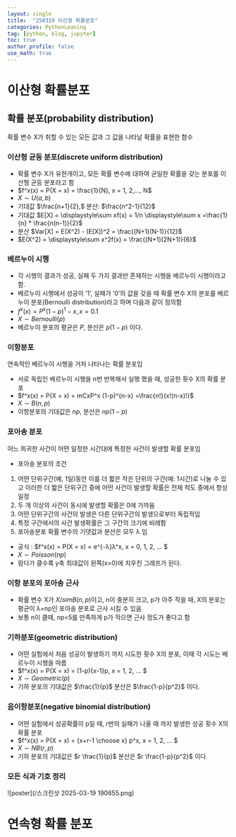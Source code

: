 ```yaml
---
layout: single
title:  "250319 이산형 확률분포"
categories: PythonLeaning
tag: [python, blog, jupyter]
toc: true
author_profile: false
use_math: true
---
```


<head>
  <style>
    table.dataframe {
      white-space: normal;
      width: 100%;
      height: 240px;
      display: block;
      overflow: auto;
      font-family: Arial, sans-serif;
      font-size: 0.9rem;
      line-height: 20px;
      text-align: center;
      border: 0px !important;
    }

    table.dataframe th {
      text-align: center;
      font-weight: bold;
      padding: 8px;
    }

    table.dataframe td {
      text-align: center;
      padding: 8px;
    }

    table.dataframe tr:hover {
      background: #b8d1f3; 
    }

    .output_prompt {
      overflow: auto;
      font-size: 0.9rem;
      line-height: 1.45;
      border-radius: 0.3rem;
      -webkit-overflow-scrolling: touch;
      padding: 0.8rem;
      margin-top: 0;
      margin-bottom: 15px;
      font: 1rem Consolas, "Liberation Mono", Menlo, Courier, monospace;
      color: $code-text-color;
      border: solid 1px $border-color;
      border-radius: 0.3rem;
      word-break: normal;
      white-space: pre;
    }

  .dataframe tbody tr th:only-of-type {
      vertical-align: middle;
  }

  .dataframe tbody tr th {
      vertical-align: top;
  }

  .dataframe thead th {
      text-align: center !important;
      padding: 8px;
  }

  .page__content p {
      margin: 0 0 0px !important;
  }

  .page__content p > strong {
    font-size: 0.8rem !important;
  }

  </style>
</head>


# **이산형 확률분포**
## **확률 분포(probability distribution)**
확률 변수 X가 취할 수 있는 모든 값과 그 값을 나타날 확률을 표현한 함수    
### **이산형 균등 분포(discrete uniform distribution)**
* 확률 변수 X가 유한개이고, 모든 확률 변수에 대하여 균일한 확률을 갖는 분포를 이산형 균등 분포라고 함
*  $f^x(x) = P(X = x) = \frac{1}{N}, x = 1, 2,..., N$
*  $X \sim U(a,b)$
* 기대값 $\frac{n+1}{2},$ 분산: $\frac{n^2-1}{12}$
* 기대값 $E[X] = \displaystyle\sum xf(x) = 1/n \displaystyle\sum x =\frac{1}{n} * \frac{n(n-1)}{2}$
* 분산 $Var[X] = E(X^2) - (E[X])^2 =  \frac{(N+1)(N-1)}{12}$
* $E(X^2) = \displaystyle\sum x^2f(x) = \frac{(N+1)(2N+1)}{6}$

### **베르누이 시행**
* 각 시행의 결과가 성공, 실패 두 가지 결과만 존재하는 시행을 베르누이 시행이라고 함.
* 베르누이 시행에서 성공이 ‘1’, 실패가 ‘0’의 값을 갖을 때 확률 변수 X의 분포를 베르누이 분포(Bernoulli distribution)라고 하며 다음과 같이 정의함
* $f^x(x)=P^x(1-p)^1-x, x = 0.1$
* $X \sim Bernoulli(p)$
* 베르누이 분포의 평균은 $P$, 분산은 $p(1-p)$ 이다.

### **이항분포**  
연속적인 베르누이 시행을 거처 나타나는 확률 분포임  
* 서로 독립인 베르누이 시행을 n번 반복해서 실행 했을 때, 성공한 횟수 X의 확률 분포
* $f^x(x) = P(X = x) = mCxP^x (1-p)^{n-x} =\frac{n!}{x!(n-x)!}$
* $X \sim B(n,p)$
* 이항분포의 기대값은 $np$, 분산은 $np(1-p)$

### **포아송 분포**  
어느 희귀한 사건이 어떤 일정한 시간대에 특정한 사건이 발생할 확률 분포임  
* 포아송 분포의 조건
1. 어떤 단위구간(예, 1일)동안 이를 더 짧은 작은 단위의 구간(예: 1시간)로 나눌 수 있고 이러한 더 짧은 단위구간 중에 어떤 사건이 발생할 확률은 전체 척도 중에서 항상 일정  
2. 두 개 이상의 사건이 동시에 발생할 확률은 0에 가까움  
3. 어떤 단위구간의 사건의 발생은 다른 단위구간의 발생으로부터 독립적임  
4. 특정 구간에서의 사건 발생확률은 그 구간의 크기에 비례함  
5. 포아송분포 확률 변수의 기댓값과 분산은 모두 λ 임   
* 공식 : $f^x(x) = P(X = x) = e^{-λ}λ^x,  x = 0, 1, 2, ... $
* $X \sim Poisson(np)$
* 람다가 클수록 y축 최대값이 왼쪽(x=0)에 치우친 그래프가 된다.

### 이항 분포의 포아송 근사
* 확률 변수 X가 $X /sim B(n,p)$이고, n이 충분히 크고, p가 아주 작을 때, X의 분포는 평균이 λ=np인 포아송 분포로 근사 시킬 수 있음
* 보통 n이 클때, np<5를 만족하게 p가 작으면 근사 정도가 좋다고 함

### **기하분포(geometric distribution)**
*  어떤 실험에서 처음 성공이 발생하기 까지 시도한 횟수 X의 분포, 이때 각 시도는 베르누이 시행을 따름
*  $f^x(x) = P(X = x) =  (1-p){x-1}p, x = 1, 2, ... $
*  $X \sim Geometric(p)$
*  기하 분포의 기대값은 $\frac{1}{p}$ 분산은 $\frac{1-p}{p^2}$ 이다.

### **음이항분포(negative binomial distribution)**
* 어떤 실험에서 성공확률이 p일 때, r번의 실패가 나올 때 까지 발생한 성공 횟수 X의 확률 분포
* $f^x(x) = P(X = x) = {x+r-1 \choose x} p^x, x = 1, 2, ... $
* $X \sim NB(r, p)$
* 기하 분포의 기대값은 $r \frac{1}{p}$ 분산은 $r \frac{1-p}{p^2}$ 이다.

### 모든 식과 기호 정리
![poster](/스크린샷 2025-03-19 190655.png)





# **연속형 확률 분포**














